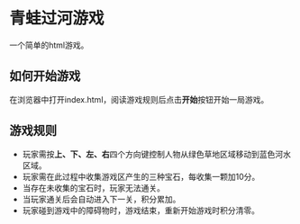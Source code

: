 # 青蛙过河游戏

一个简单的html游戏。

## 如何开始游戏

在浏览器中打开index.html，阅读游戏规则后点击**开始**按钮开始一局游戏。

## 游戏规则

- 玩家需按**上、下、左、右**四个方向键控制人物从绿色草地区域移动到蓝色河水区域。
- 玩家需在此过程中收集游戏区产生的三种宝石，每收集一颗加10分。
- 当存在未收集的宝石时，玩家无法通关。
- 当玩家通关后会自动进入下一关，积分累加。
- 玩家碰到游戏中的障碍物时，游戏结束，重新开始游戏时积分清零。